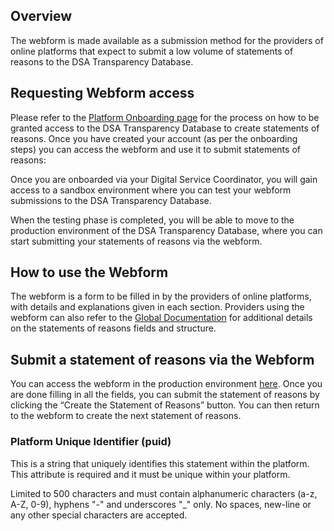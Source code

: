 ## Overview

The webform is made available as a submission method for the providers of online platforms that expect to submit a low volume of statements of reasons to the DSA Transparency Database.

## Requesting Webform access

Please refer to the [Platform Onboarding page](/page/onboarding) for the process on how to be granted access to the DSA Transparency Database to create statements of reasons. Once you have created your account (as per the onboarding steps) you can access the webform and use it to submit statements of reasons:

Once you are onboarded via your Digital Service Coordinator, you will gain access to a sandbox environment where you can test your webform submissions to the DSA Transparency Database.

When the testing phase is completed, you will be able to move to the production environment of the DSA Transparency Database, where you can start submitting your statements of reasons via the webform.

## How to use the Webform
The webform is a form to be filled in by the providers of online platforms, with details and explanations given in each section. Providers using the webform can also refer to the [Global Documentation](/page/documentation) for additional details on the statements of reasons fields and structure.

## Submit a statement of reasons via the Webform
You can access the webform in the production environment [here](https://transparency.dsa.ec.europa.eu/statement/create). Once you are done filling in all the fields, you can submit the statement of reasons by clicking the “Create the Statement of Reasons” button. You can then return to the webform to create the next statement of reasons.

### Platform Unique Identifier (puid)
This is a string that uniquely identifies this statement within the platform. This attribute is required and it must be unique within your platform.

Limited to 500 characters and must contain alphanumeric characters (a-z, A-Z, 0-9), hyphens "-" and underscores "_" only. No spaces, new-line or any other special characters are accepted.
